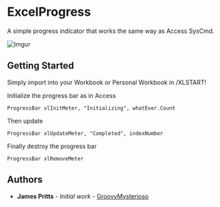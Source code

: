 # ExcelProgress

A simple progress indicator that works the same way as Access SysCmd.

![Imgur](https://i.imgur.com/D5XMmB2.png)
## Getting Started

Simply import into your Workbook or Personal Workbook in /XLSTART!

Initialize the progress bar as in Access

```
ProgressBar xlInitMeter, "Initializing", whatEver.Count
```

Then update

```
ProgressBar xlUpdateMeter, "Completed", indexNumber
```

Finally destroy the progress bar

```
ProgressBar xlRemoveMeter
```


## Authors

* **James Pritts** - *Initial work* - [GroovyMysterioso](https://github.com/GroovyMysterioso)

